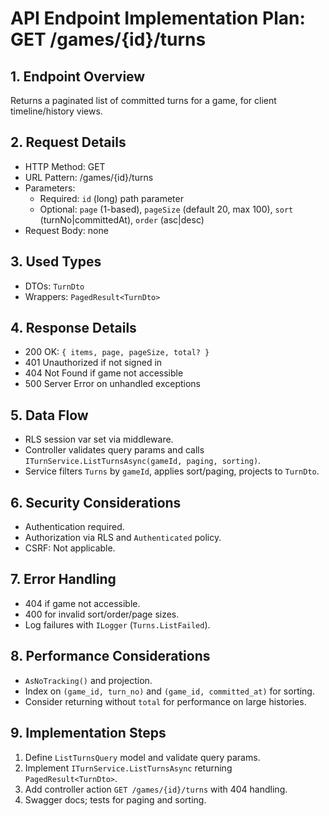 # API Endpoint Implementation Plan: GET /games/{id}/turns

## 1. Endpoint Overview
Returns a paginated list of committed turns for a game, for client timeline/history views.

## 2. Request Details
- HTTP Method: GET
- URL Pattern: /games/{id}/turns
- Parameters:
  - Required: `id` (long) path parameter
  - Optional: `page` (1-based), `pageSize` (default 20, max 100), `sort` (turnNo|committedAt), `order` (asc|desc)
- Request Body: none

## 3. Used Types
- DTOs: `TurnDto`
- Wrappers: `PagedResult<TurnDto>`

## 4. Response Details
- 200 OK: `{ items, page, pageSize, total? }`
- 401 Unauthorized if not signed in
- 404 Not Found if game not accessible
- 500 Server Error on unhandled exceptions

## 5. Data Flow
- RLS session var set via middleware.
- Controller validates query params and calls `ITurnService.ListTurnsAsync(gameId, paging, sorting)`.
- Service filters `Turns` by `gameId`, applies sort/paging, projects to `TurnDto`.

## 6. Security Considerations
- Authentication required.
- Authorization via RLS and `Authenticated` policy.
- CSRF: Not applicable.

## 7. Error Handling
- 404 if game not accessible.
- 400 for invalid sort/order/page sizes.
- Log failures with `ILogger` (`Turns.ListFailed`).

## 8. Performance Considerations
- `AsNoTracking()` and projection.
- Index on `(game_id, turn_no)` and `(game_id, committed_at)` for sorting.
- Consider returning without `total` for performance on large histories.

## 9. Implementation Steps
1. Define `ListTurnsQuery` model and validate query params.
2. Implement `ITurnService.ListTurnsAsync` returning `PagedResult<TurnDto>`.
3. Add controller action `GET /games/{id}/turns` with 404 handling.
4. Swagger docs; tests for paging and sorting.


